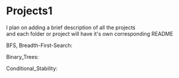 # Projects1 

I plan on adding a brief description of all the projects <br>
and each folder or project will have it's own corresponding README <br>

BFS, Breadth-First-Search: <br>

Binary_Trees: <br>

Conditional_Stability: <br>
